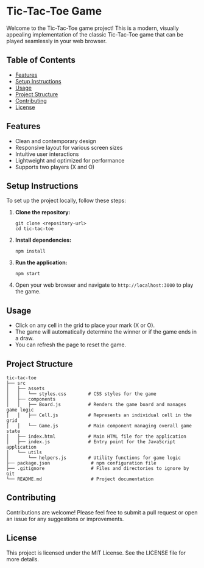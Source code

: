 # Tic-Tac-Toe Game

Welcome to the Tic-Tac-Toe game project! This is a modern, visually appealing implementation of the classic Tic-Tac-Toe game that can be played seamlessly in your web browser.

## Table of Contents
- [Features](#features)
- [Setup Instructions](#setup-instructions)
- [Usage](#usage)
- [Project Structure](#project-structure)
- [Contributing](#contributing)
- [License](#license)

## Features
- Clean and contemporary design
- Responsive layout for various screen sizes
- Intuitive user interactions
- Lightweight and optimized for performance
- Supports two players (X and O)

## Setup Instructions
To set up the project locally, follow these steps:

1. **Clone the repository:**
   ```
   git clone <repository-url>
   cd tic-tac-toe
   ```

2. **Install dependencies:**
   ```
   npm install
   ```

3. **Run the application:**
   ```
   npm start
   ```

4. Open your web browser and navigate to `http://localhost:3000` to play the game.

## Usage
- Click on any cell in the grid to place your mark (X or O).
- The game will automatically determine the winner or if the game ends in a draw.
- You can refresh the page to reset the game.

## Project Structure
```
tic-tac-toe
├── src
│   ├── assets
│   │   └── styles.css        # CSS styles for the game
│   ├── components
│   │   ├── Board.js          # Renders the game board and manages game logic
│   │   ├── Cell.js           # Represents an individual cell in the grid
│   │   └── Game.js           # Main component managing overall game state
│   ├── index.html            # Main HTML file for the application
│   ├── index.js              # Entry point for the JavaScript application
│   └── utils
│       └── helpers.js        # Utility functions for game logic
├── package.json               # npm configuration file
├── .gitignore                 # Files and directories to ignore by Git
└── README.md                  # Project documentation
```

## Contributing
Contributions are welcome! Please feel free to submit a pull request or open an issue for any suggestions or improvements.

## License
This project is licensed under the MIT License. See the LICENSE file for more details.